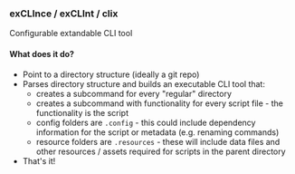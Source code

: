### exCLInce / exCLInt / clix

Configurable extandable CLI tool

#### What does it do?

- Point to a directory structure (ideally a git repo)
- Parses directory structure and builds an executable CLI tool that:
  - creates a subcommand for every "regular" directory
  - creates a subcommand with functionality for every script file - the functionality is the script
  - config folders are `.config` - this could include dependency information for the script or metadata (e.g. renaming commands)
  - resource folders are `.resources` - these will include data files and other resources / assets required for scripts in the parent directory
- That's it!
